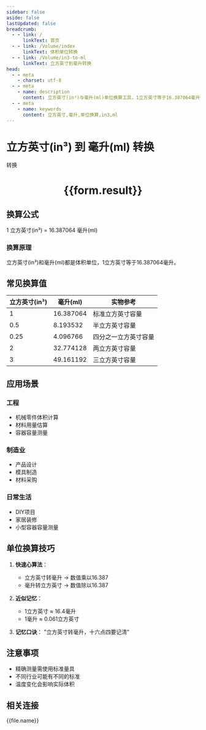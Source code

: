 ```yaml
---
sidebar: false
aside: false
lastUpdated: false
breadcrumb:
  - - link: /
      linkText: 首页
  - - link: /Volume/index
      linkText: 体积单位转换
  - - link: /Volume/in3-to-ml
      linkText: 立方英寸到毫升转换
head:
  - - meta
    - charset: utf-8
  - - meta
    - name: description
      content: 立方英寸(in³)与毫升(ml)单位换算工具，1立方英寸等于16.387064毫升。
  - - meta
    - name: keywords
      content: 立方英寸,毫升,单位换算,in3,ml
---
```


# 立方英寸(in³) 到 毫升(ml) 转换

<script setup>
import { onMounted, reactive, inject ,ref  } from 'vue'
import { NButton,NForm ,NFormItem,NInput,NInputNumber,NSelect,NCard,useMessage ,NGrid ,NGi } from 'naive-ui'
import { defineClientComponent } from 'vitepress'
import { Volume } from '../../files';

const convert = inject('convert')
const formRef = ref(null);
const rules = {
  number:{
    required: true,
    type: 'number',
    trigger: "blur"
  }
}
const form = reactive({
  number:null,
  result:'',
  title:'立方英寸(in³)到毫升(ml)换算'
})

const convertHandler = (e) => {
  e.preventDefault();
  formRef.value?.validate((errors)=>{
    if (!errors) {
      form.result = `${form.number} in³ = ${convert(form.number).from('in3').to('ml')} ml`
    }
  })
}
</script>

<n-form size="large" :model="form" ref='formRef' :rules="rules">
  <n-form-item label="数值" path="number">
    <n-input-number size="large" style="width:100%" :min="0" v-model:value="form.number" placeholder="请输入立方英寸数值" />
  </n-form-item>
  <n-form-item>
    <n-button type="primary" style="width:100%" @click="convertHandler">转换</n-button>
  </n-form-item>
</n-form>
<n-card embedded :bordered="false" hoverable>
  <div style="text-align:center">
    <h1>{{form.result}}</h1>
  </div>
</n-card>

## 换算公式
1 立方英寸(in³) = 16.387064 毫升(ml)

### 换算原理
立方英寸(in³)和毫升(ml)都是体积单位，1立方英寸等于16.387064毫升。

## 常见换算值
| 立方英寸(in³) | 毫升(ml)    | 实物参考                 |
|--------------|------------|--------------------------|
| 1            | 16.387064  | 标准立方英寸容量          |
| 0.5          | 8.193532   | 半立方英寸容量            |
| 0.25         | 4.096766   | 四分之一立方英寸容量      |
| 2            | 32.774128  | 两立方英寸容量            |
| 3            | 49.161192  | 三立方英寸容量            |

## 应用场景
### 工程
- 机械零件体积计算
- 材料用量估算
- 容器容量测量

### 制造业
- 产品设计
- 模具制造
- 材料采购

### 日常生活
- DIY项目
- 家居装修
- 小型容器容量测量

## 单位换算技巧
1. **快速心算法**：
   - 立方英寸转毫升 → 数值乘以16.387
   - 毫升转立方英寸 → 数值除以16.387

2. **近似记忆**：
   - 1立方英寸 ≈ 16.4毫升
   - 1毫升 ≈ 0.061立方英寸

3. **记忆口诀**：
   "立方英寸转毫升，十六点四要记清"

## 注意事项
- 精确测量需使用标准量具
- 不同行业可能有不同的标准
- 温度变化会影响实际体积

## 相关连接
<n-grid x-gap="12" :cols="4">
  <n-gi v-for="(file, index) in Volume" :key="index极值">
    <n-button
      text
      tag="a"
      :href="file.path"
      type="primary"
    >
      {{file.name}}
    </n-button>
  </n-gi>
</n-grid>